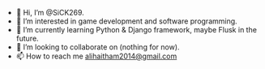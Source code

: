 - 👋 Hi, I’m @SiCK269.
- 👀 I’m interested in game development and software programming.
- 🌱 I’m currently learning Python & Django framework, maybe Flusk in the future.
- 💞️ I’m looking to collaborate on (nothing for now).
- 📫 How to reach me alihaitham2014@gmail.com

<!---
SiCK269/SiCK269 is a ✨ special ✨ repository because its `README.md` (this file) appears on your GitHub profile.
You can click the Preview link to take a look at your changes.
--->
